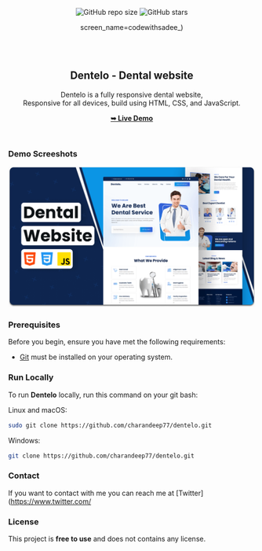 <div align="center">
  
  ![GitHub repo size](https://img.shields.io/github/repo-size/codewithsadee/dentelo)
  ![GitHub stars](https://img.shields.io/github/stars/codewithsadee/dentelo?style=social)
 
screen_name=codewithsadee_)


  <br />
  <br />

  <h2 align="center">Dentelo - Dental website</h2>

  Dentelo is a fully responsive dental website, <br />Responsive for all devices, build using HTML, CSS, and JavaScript.

  <a href="https://codewithsadee.github.io/dentelo/"><strong>➥ Live Demo</strong></a>

</div>

<br />

### Demo Screeshots

![Dentelo Desktop Demo](./readme-images/desktop.png "Desktop Demo")

### Prerequisites

Before you begin, ensure you have met the following requirements:

* [Git](https://git-scm.com/downloads "Download Git") must be installed on your operating system.

### Run Locally

To run **Dentelo** locally, run this command on your git bash:

Linux and macOS:

```bash
sudo git clone https://github.com/charandeep77/dentelo.git
```

Windows:

```bash
git clone https://github.com/charandeep77/dentelo.git
```

### Contact

If you want to contact with me you can reach me at [Twitter](https://www.twitter.com/

### License

This project is **free to use** and does not contains any license.

